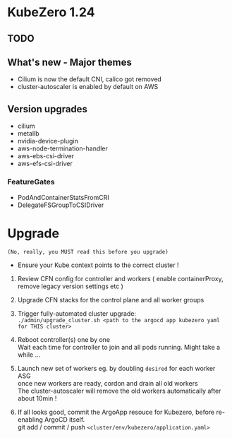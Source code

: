 # KubeZero 1.24

## TODO

## What's new - Major themes
- Cilium is now the default CNI, calico got removed
- cluster-autoscaler is enabled by default on AWS

## Version upgrades
- cilium
- metallb
- nvidia-device-plugin
- aws-node-termination-handler
- aws-ebs-csi-driver
- aws-efs-csi-driver

### FeatureGates
- PodAndContainerStatsFromCRI
- DelegateFSGroupToCSIDriver

# Upgrade
`(No, really, you MUST read this before you upgrade)`

- Ensure your Kube context points to the correct cluster !

1. Review CFN config for controller and workers ( enable containerProxy, remove legacy version settings etc )

2. Upgrade CFN stacks for the control plane and all worker groups

3. Trigger fully-automated cluster upgrade:  
  `./admin/upgrade_cluster.sh <path to the argocd app kubezero yaml for THIS cluster>`

4. Reboot controller(s) one by one  
Wait each time for controller to join and all pods running.
Might take a while ...

5. Launch new set of workers eg. by doubling `desired` for each worker ASG  
  once new workers are ready, cordon and drain all old workers  
The cluster-autoscaler will remove the old workers automatically after about 10min !

6. If all looks good, commit the ArgoApp resouce for Kubezero, before re-enabling ArgoCD itself.  
  git add / commit / push `<cluster/env/kubezero/application.yaml>`
